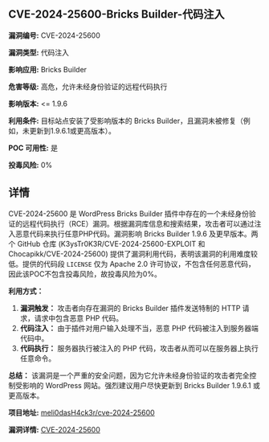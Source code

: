 ## CVE-2024-25600-Bricks Builder-代码注入

**漏洞编号:** CVE-2024-25600

**漏洞类型:** 代码注入

**影响应用:** Bricks Builder

**危害等级:** 高危，允许未经身份验证的远程代码执行

**影响版本:** <= 1.9.6

**利用条件:** 目标站点安装了受影响版本的 Bricks Builder，且漏洞未被修复（例如，未更新到1.9.6.1或更高版本）。

**POC 可用性:** 是

**投毒风险:** 0%

## 详情

CVE-2024-25600 是 WordPress Bricks Builder 插件中存在的一个未经身份验证的远程代码执行（RCE）漏洞。根据漏洞库信息和搜索结果，攻击者可以通过注入恶意代码来执行任意PHP代码。漏洞影响 Bricks Builder 1.9.6 及更早版本。两个 GitHub 仓库 (K3ysTr0K3R/CVE-2024-25600-EXPLOIT 和 Chocapikk/CVE-2024-25600) 提供了漏洞利用代码，表明该漏洞的利用难度较低。提供的代码段 `LICENSE` 仅为 Apache 2.0 许可协议，不包含任何恶意代码，因此该POC不包含投毒风险，故投毒风险为0%。

**利用方式：**

1.  **漏洞触发：** 攻击者向存在漏洞的 Bricks Builder 插件发送特制的 HTTP 请求，请求中包含恶意 PHP 代码。
2.  **代码注入：** 由于插件对用户输入处理不当，恶意 PHP 代码被注入到服务器端代码中。
3.  **代码执行：** 服务器执行被注入的 PHP 代码，攻击者从而可以在服务器上执行任意命令。

**总结：** 该漏洞是一个严重的安全问题，因为它允许未经身份验证的攻击者完全控制受影响的 WordPress 网站。强烈建议用户尽快更新到 Bricks Builder 1.9.6.1 或更高版本。

**项目地址:** [meli0dasH4ck3r/cve-2024-25600](https://github.com/meli0dasH4ck3r/cve-2024-25600)

**漏洞详情:** [CVE-2024-25600](https://nvd.nist.gov/vuln/detail/CVE-2024-25600)